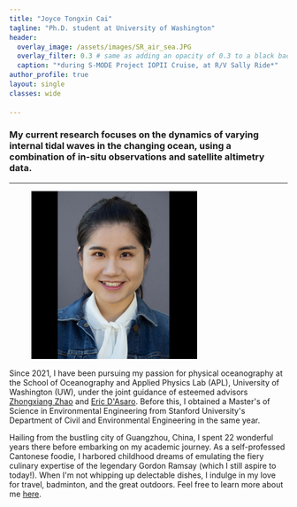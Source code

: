 ```yaml
---
title: "Joyce Tongxin Cai"
tagline: "Ph.D. student at University of Washington"
header:
  overlay_image: /assets/images/SR_air_sea.JPG
  overlay_filter: 0.3 # same as adding an opacity of 0.3 to a black background
  caption: "*during S-MODE Project IOPII Cruise, at R/V Sally Ride*"
author_profile: true
layout: single
classes: wide

---
```

### My current research focuses on the dynamics of varying internal tidal waves in the changing ocean, using a combination of in-situ observations and satellite altimetry data. ###

---

<figure style="width: 300px" class="align-right">
  <img src="/assets/images/headshot.JPG" alt="">
</figure> 

Since 2021, I have been pursuing my passion for physical oceanography at the School of Oceanography and Applied Physics Lab (APL), University of Washington (UW), under the joint guidance of esteemed advisors <a href="https://apl.uw.edu/people/profile.php?last_name=Zhao&first_name=Zhongxiang">Zhongxiang Zhao</a> and <a href="https://apl.uw.edu/people/profile.php?last_name=D%27Asaro&first_name=Eric">Eric D'Asaro</a>. Before this, I obtained a Master's of Science in Environmental Engineering from Stanford University's Department of Civil and Environmental Engineering in the same year.

Hailing from the bustling city of Guangzhou, China, I spent 22 wonderful years there before embarking on my academic journey. As a self-professed Cantonese foodie, I harbored childhood dreams of emulating the fiery culinary expertise of the legendary Gordon Ramsay (which I still aspire to today!). When I'm not whipping up delectable dishes, I indulge in my love for travel, badminton, and the great outdoors. Feel free to learn more about me <a href="https://joycecaiocean.github.io/life/">here</a>.
